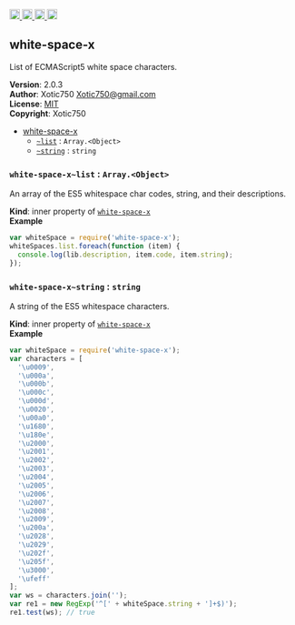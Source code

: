 <a href="https://travis-ci.org/Xotic750/white-space-x"
   title="Travis status">
<img
   src="https://travis-ci.org/Xotic750/white-space-x.svg?branch=master"
   alt="Travis status" height="18"/>
</a>
<a href="https://david-dm.org/Xotic750/white-space-x"
   title="Dependency status">
<img src="https://david-dm.org/Xotic750/white-space-x.svg"
   alt="Dependency status" height="18"/>
</a>
<a href="https://david-dm.org/Xotic750/white-space-x#info=devDependencies"
   title="devDependency status">
<img src="https://david-dm.org/Xotic750/white-space-x/dev-status.svg"
   alt="devDependency status" height="18"/>
</a>
<a href="https://badge.fury.io/js/white-space-x" title="npm version">
<img src="https://badge.fury.io/js/white-space-x.svg"
   alt="npm version" height="18"/>
</a>
<a name="module_white-space-x"></a>

## white-space-x
List of ECMAScript5 white space characters.

**Version**: 2.0.3  
**Author**: Xotic750 <Xotic750@gmail.com>  
**License**: [MIT](&lt;https://opensource.org/licenses/MIT&gt;)  
**Copyright**: Xotic750  

* [white-space-x](#module_white-space-x)
    * [`~list`](#module_white-space-x..list) : <code>Array.&lt;Object&gt;</code>
    * [`~string`](#module_white-space-x..string) : <code>string</code>

<a name="module_white-space-x..list"></a>

### `white-space-x~list` : <code>Array.&lt;Object&gt;</code>
An array of the ES5 whitespace char codes, string, and their descriptions.

**Kind**: inner property of [<code>white-space-x</code>](#module_white-space-x)  
**Example**  
```js
var whiteSpace = require('white-space-x');
whiteSpaces.list.foreach(function (item) {
  console.log(lib.description, item.code, item.string);
});
```
<a name="module_white-space-x..string"></a>

### `white-space-x~string` : <code>string</code>
A string of the ES5 whitespace characters.

**Kind**: inner property of [<code>white-space-x</code>](#module_white-space-x)  
**Example**  
```js
var whiteSpace = require('white-space-x');
var characters = [
  '\u0009',
  '\u000a',
  '\u000b',
  '\u000c',
  '\u000d',
  '\u0020',
  '\u00a0',
  '\u1680',
  '\u180e',
  '\u2000',
  '\u2001',
  '\u2002',
  '\u2003',
  '\u2004',
  '\u2005',
  '\u2006',
  '\u2007',
  '\u2008',
  '\u2009',
  '\u200a',
  '\u2028',
  '\u2029',
  '\u202f',
  '\u205f',
  '\u3000',
  '\ufeff'
];
var ws = characters.join('');
var re1 = new RegExp('^[' + whiteSpace.string + ']+$)');
re1.test(ws); // true
```
